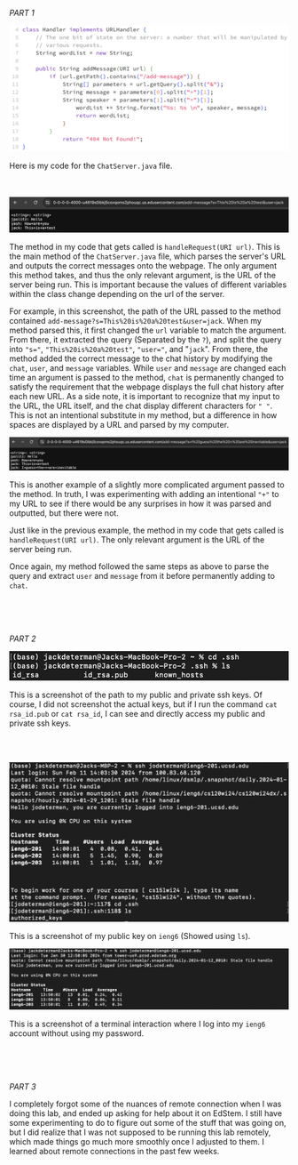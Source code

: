_PART 1_


![image](Lab_Report_2_Chat.png)

Here is my code for the `ChatServer.java` file.
<br>
<br>
<br>

![image](Lab_Report_Screenshot.png)

The method in my code that gets called is `handleRequest(URI url)`. This is the main method of the `ChatServer.java` file, which parses the server's URL and outputs the correct messages onto the webpage. The only argument this method takes, and thus the only relevant argument, is the URL of the server being run. This is important because the values of different variables within the class change depending on the url of the server.

For example, in this screenshot, the path of the URL passed to the method contained `add-message?s=This%20is%20a%20test&user=jack`. When my method parsed this, it first changed the `url` variable to match the argument. From there, it extracted the query (Separated by the `?`), and split the query into `"s="`, `"This%20is%20a%20test"`, `"user="`, and "`jack`". From there, the method added the correct message to the chat history by modifying the `chat`, `user`, and `message` variables. While `user` and `message` are changed each time an argument is passed to the method, `chat` is permanently changed to satisfy the requirement that the webpage displays the full chat history after each new URL. As a side note, it is important to recognize that my input to the URL, the URL itself, and the chat display different characters for `" "`. This is not an intentional substitute in my method, but a difference in how spaces are displayed by a URL and parsed by my computer.

![image](Lab_Report_Screenshot_2.png)

This is another example of a slightly more complicated argument passed to the method. In truth, I was experimenting with adding an intentional `"+"` to my URL to see if there would be any surprises in how it was parsed and outputted, but there were not. 

Just like in the previous example, the method in my code that gets called is `handleRequest(URI url)`. The only relevant argument is the URL of the server being run.

Once again, my method followed the same steps as above to parse the query and extract `user` and `message` from it before permanently adding to  `chat`.

<br>
<br>
<br>

_PART 2_


![image](Lab_Report_Key_Screenshot.png)

This is a screenshot of the path to my public and private ssh keys. Of course, I did not screenshot the actual keys, but if I run the command `cat rsa_id.pub` or `cat rsa_id`, I can see and directly access my public and private ssh keys.

<br>
<br>
<be>

![image](pubkey_ieng6_lr2.png)

This is a screenshot of my public key on `ieng6` (Showed using `ls`).


![image](Remote_Connection_Screenshot.png)

This is a screenshot of a terminal interaction where I log into my `ieng6` account without using my password.

<br>
<br>
<br>

_PART 3_

I completely forgot some of the nuances of remote connection when I was doing this lab, and ended up asking for help about it on EdStem. I still have some experimenting to do to figure out some of the stuff that was going on, but I did realize that I was not supposed to be running this lab remotely, which made things go much more smoothly once I adjusted to them. I learned about remote connections in the past few weeks.
